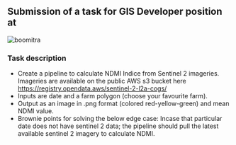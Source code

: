## Submission of a task for GIS Developer position at
![boomitra](https://github.com/user-attachments/assets/6a6083c1-9e34-4853-92ab-3783ba4fc078)

### Task description
- Create a pipeline to calculate NDMI Indice from Sentinel 2 imageries. Imageries are available on the public AWS s3 bucket here https://registry.opendata.aws/sentinel-2-l2a-cogs/
- Inputs are date and a farm polygon (choose your favourite farm).
- Output as an image in .png format (colored red-yellow-green) and mean NDMI value.
- Brownie points for solving the below edge case: Incase that particular date does not have sentinel 2 data; the pipeline should pull the latest available sentinel 2 imagery to calculate NDMI.
